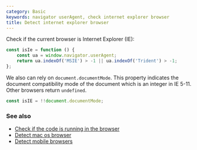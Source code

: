 ```yaml
---
category: Basic
keywords: navigator userAgent, check internet explorer browser
title: Detect internet explorer browser
---
```


Check if the current browser is Internet Explorer (IE):

```js
const isIe = function () {
    const ua = window.navigator.userAgent;
    return ua.indexOf('MSIE') > -1 || ua.indexOf('Trident') > -1;
};
```

We also can rely on `document.documentMode`. This property indicates the document compatibility mode of the document which is an integer in IE 5-11. Other browsers return `undefined`.

```js
const isIE = !!document.documentMode;
```

### See also

-   [Check if the code is running in the browser](/check-if-the-code-is-running-in-the-browser)
-   [Detect mac os browser](/detect-mac-os-browser)
-   [Detect mobile browsers](/detect-mobile-browsers)

